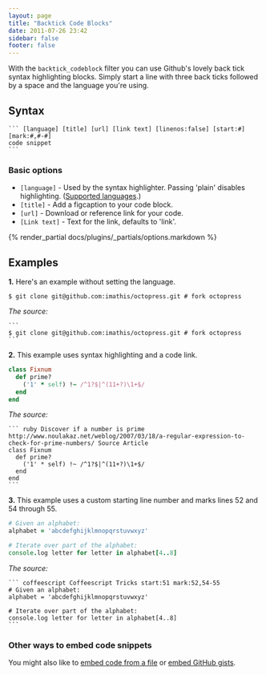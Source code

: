 ```yaml
---
layout: page
title: "Backtick Code Blocks"
date: 2011-07-26 23:42
sidebar: false
footer: false
---
```


With the `backtick_codeblock` filter you can use Github's lovely back tick syntax highlighting blocks.
Simply start a line with three back ticks followed by a space and the language you're using.

## Syntax

    ``` [language] [title] [url] [link text] [linenos:false] [start:#] [mark:#,#-#]
    code snippet
    ```
### Basic options

- `[language]` - Used by the syntax highlighter. Passing 'plain' disables highlighting. ([Supported languages](http://pygments.org/docs/lexers/).)
- `[title]` - Add a figcaption to your code block.
- `[url]` - Download or reference link for your code.
- `[Link text]` - Text for the link, defaults to 'link'.

{% render_partial docs/plugins/_partials/options.markdown %}

## Examples

**1.** Here's an example without setting the language.

```
$ git clone git@github.com:imathis/octopress.git # fork octopress
```

*The source:*

    ```
    $ git clone git@github.com:imathis/octopress.git # fork octopress
    ```

**2.** This example uses syntax highlighting and a code link.

``` ruby Discover if a number is prime http://www.noulakaz.net/weblog/2007/03/18/a-regular-expression-to-check-for-prime-numbers/ Source Article
class Fixnum
  def prime?
    ('1' * self) !~ /^1?$|^(11+?)\1+$/
  end
end
```

*The source:*

    ``` ruby Discover if a number is prime http://www.noulakaz.net/weblog/2007/03/18/a-regular-expression-to-check-for-prime-numbers/ Source Article
    class Fixnum
      def prime?
        ('1' * self) !~ /^1?$|^(11+?)\1+$/
      end
    end
    ```

**3.** This example uses a custom starting line number and marks lines 52 and 54 through 55.

``` coffeescript Coffeescript Tricks start:51 mark:52,54-55
# Given an alphabet:
alphabet = 'abcdefghijklmnopqrstuvwxyz'

# Iterate over part of the alphabet:
console.log letter for letter in alphabet[4..8]
```

*The source:*

    ``` coffeescript Coffeescript Tricks start:51 mark:52,54-55
    # Given an alphabet:
    alphabet = 'abcdefghijklmnopqrstuvwxyz'

    # Iterate over part of the alphabet:
    console.log letter for letter in alphabet[4..8]
    ```

### Other ways to embed code snippets

You might also like to [embed code from a file](/docs/plugins/include-code) or [embed GitHub gists](/docs/plugins/gist-tag).
